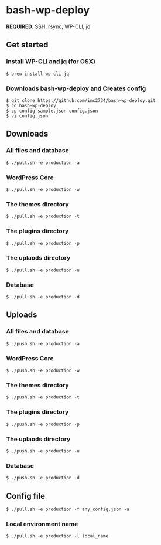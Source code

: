 # bash-wp-deploy

**REQUIRED**: SSH, rsync, WP-CLI, jq

## Get started
### Install WP-CLI and jq (for OSX)
```
$ brew install wp-cli jq
```

### Downloads bash-wp-deploy and Creates config
```
$ git clone https://github.com/inc2734/bash-wp-deploy.git
$ cd bash-wp-deploy
$ cp config-sample.json config.json
$ vi config.json
```

## Downloads
### All files and database
```
$ ./pull.sh -e production -a
```

### WordPress Core
```
$ ./pull.sh -e production -w
```

### The themes directory
```
$ ./pull.sh -e production -t
```

### The plugins directory
```
$ ./pull.sh -e production -p
```

### The uplaods directory
```
$ ./pull.sh -e production -u
```

### Database
```
$ ./pull.sh -e production -d
```

## Uploads
### All files and database
```
$ ./push.sh -e production -a
```

### WordPress Core
```
$ ./push.sh -e production -w
```

### The themes directory
```
$ ./push.sh -e production -t
```

### The plugins directory
```
$ ./push.sh -e production -p
```

### The uplaods directory
```
$ ./push.sh -e production -u
```

### Database
```
$ ./push.sh -e production -d
```

## Config file
```
$ ./pull.sh -e production -f any_config.json -a
```

### Local environment name
```
$ ./pull.sh -e production -l local_name
```
